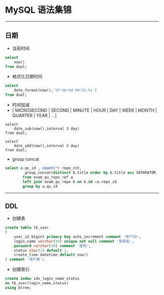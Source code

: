 # MySQL 语法集锦
---
## 日期
- 当前时间
```sql
select 
    now()
from dual;
```
- 格式化日期时间
```sql
select 
    date_format(now(),'%Y-%m-%d %H:%i:%s')
from dual;
```
- 时间加减
- [ MICROSECOND | SECOND | MINUTE | HOUR | DAY | WEEK | MONTH | QUARTER | YEAR | ...]
```
select 
    date_sub(now(),interval 3 day)
from dual;

select 
    date_add(now(),interval 3 day)
from dual;
```
- group concat
```sql
select a.qu_id , count(*) repo_cnt,
         group_concat(distinct b.title order by b.title asc SEPARATOR ',') repo_strs
        from exam_qu_repo_ref a
        left join exam_qu_repo b on b.id =a.repo_id
        group by a.qu_id
```
---
## DDL
- 创建表
```sql
create table tb_user
(
    user_id bigint primary key auto_increment comment '用户ID',
    login_name varchar(50) unique not null comment '登录名',
    password varchar(50) comment '密码',
    status char(1) default 1,
    create_time datetime default now()
) comment '用户表';
```
- 创建索引
```sql
create index idx_login_name_status
on tb_user(login_name,status)
using btree;
```

